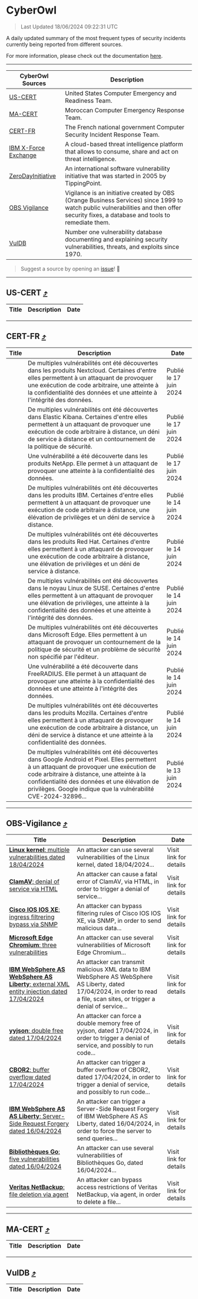 
 <div id='top'></div>

# CyberOwl

 > Last Updated 18/06/2024 09:22:31 UTC
 
 A daily updated summary of the most frequent types of security incidents currently being reported from different sources.
 
 For more information, please check out the documentation [here](./docs/README.md).
 
 ---
 |CyberOwl Sources|Description|
 |---|---|
 |[US-CERT](#us-cert-arrow_heading_up)|United States Computer Emergency and Readiness Team.|
 |[MA-CERT](#ma-cert-arrow_heading_up)|Moroccan Computer Emergency Response Team.|
 |[CERT-FR](#cert-fr-arrow_heading_up)|The French national government Computer Security Incident Response Team.|
 |[IBM X-Force Exchange](#ibmcloud-arrow_heading_up)|A cloud-based threat intelligence platform that allows to consume, share and act on threat intelligence.|
 |[ZeroDayInitiative](#zerodayinitiative-arrow_heading_up)|An international software vulnerability initiative that was started in 2005 by TippingPoint.|
 |[OBS Vigilance](#obs-vigilance-arrow_heading_up)|Vigilance is an initiative created by OBS (Orange Business Services) since 1999 to watch public vulnerabilities and then offer security fixes, a database and tools to remediate them.|
 |[VulDB](#vuldb-arrow_heading_up)|Number one vulnerability database documenting and explaining security vulnerabilities, threats, and exploits since 1970.|
 
 > Suggest a source by opening an [issue](https://github.com/karimhabush/cyberowl/issues)! :raised_hands:
 ---

## US-CERT [:arrow_heading_up:](#cyberowl)

 |Title|Description|Date|
 |---|---|---|
 
 ---

## CERT-FR [:arrow_heading_up:](#cyberowl)

 |Title|Description|Date|
 |---|---|---|
 |[](https://www.cert.ssi.gouv.fr/avis/CERTFR-2024-AVI-0501/)|De multiples vulnérabilités ont été découvertes dans les produits Nextcloud. Certaines d'entre elles permettent à un attaquant de provoquer une exécution de code arbitraire, une atteinte à la confidentialité des données et une atteinte à l'intégrité des données.|Publié le 17 juin 2024|
 |[](https://www.cert.ssi.gouv.fr/avis/CERTFR-2024-AVI-0500/)|De multiples vulnérabilités ont été découvertes dans Elastic Kibana. Certaines d'entre elles permettent à un attaquant de provoquer une exécution de code arbitraire à distance, un déni de service à distance et un contournement de la politique de sécurité.|Publié le 17 juin 2024|
 |[](https://www.cert.ssi.gouv.fr/avis/CERTFR-2024-AVI-0499/)|Une vulnérabilité a été découverte dans les produits NetApp. Elle permet à un attaquant de provoquer une atteinte à la confidentialité des données.|Publié le 17 juin 2024|
 |[](https://www.cert.ssi.gouv.fr/avis/CERTFR-2024-AVI-0498/)|De multiples vulnérabilités ont été découvertes dans les produits IBM. Certaines d'entre elles permettent à un attaquant de provoquer une exécution de code arbitraire à distance, une élévation de privilèges et un déni de service à distance.|Publié le 14 juin 2024|
 |[](https://www.cert.ssi.gouv.fr/avis/CERTFR-2024-AVI-0497/)|De multiples vulnérabilités ont été découvertes dans les produits Red Hat. Certaines d'entre elles permettent à un attaquant de provoquer une exécution de code arbitraire à distance, une élévation de privilèges et un déni de service à distance.|Publié le 14 juin 2024|
 |[](https://www.cert.ssi.gouv.fr/avis/CERTFR-2024-AVI-0496/)|De multiples vulnérabilités ont été découvertes dans le noyau Linux de SUSE. Certaines d'entre elles permettent à un attaquant de provoquer une élévation de privilèges, une atteinte à la confidentialité des données et une atteinte à l'intégrité des données.|Publié le 14 juin 2024|
 |[](https://www.cert.ssi.gouv.fr/avis/CERTFR-2024-AVI-0495/)|De multiples vulnérabilités ont été découvertes dans Microsoft Edge. Elles permettent à un attaquant de provoquer un contournement de la politique de sécurité et un problème de sécurité non spécifié par l'éditeur.|Publié le 14 juin 2024|
 |[](https://www.cert.ssi.gouv.fr/avis/CERTFR-2024-AVI-0494/)|Une vulnérabilité a été découverte dans FreeRADIUS. Elle permet à un attaquant de provoquer une atteinte à la confidentialité des données et une atteinte à l'intégrité des données.|Publié le 14 juin 2024|
 |[](https://www.cert.ssi.gouv.fr/avis/CERTFR-2024-AVI-0493/)|De multiples vulnérabilités ont été découvertes dans les produits Mozilla. Certaines d'entre elles permettent à un attaquant de provoquer une exécution de code arbitraire à distance, un déni de service à distance et une atteinte à la confidentialité des données.|Publié le 14 juin 2024|
 |[](https://www.cert.ssi.gouv.fr/avis/CERTFR-2024-AVI-0492/)|De multiples vulnérabilités ont été découvertes dans Google Android et Pixel. Elles permettent à un attaquant de provoquer une exécution de code arbitraire à distance, une atteinte à la confidentialité des données et une élévation de privilèges. Google indique que la vulnérabilité CVE-2024-32896...|Publié le 13 juin 2024|
 
 ---

## OBS-Vigilance [:arrow_heading_up:](#cyberowl)

 |Title|Description|Date|
 |---|---|---|
 |[<a href="https://vigilance.fr/vulnerability/Linux-kernel-multiple-vulnerabilities-dated-18-04-2024-44090" class="noirorange"><b>Linux kernel</b>: multiple vulnerabilities dated 18/04/2024</a>](https://vigilance.fr/vulnerability/Linux-kernel-multiple-vulnerabilities-dated-18-04-2024-44090)|An attacker can use several vulnerabilities of the Linux kernel, dated 18/04/2024...|Visit link for details|
 |[<a href="https://vigilance.fr/vulnerability/ClamAV-denial-of-service-via-HTML-44089" class="noirorange"><b>ClamAV</b>: denial of service via HTML</a>](https://vigilance.fr/vulnerability/ClamAV-denial-of-service-via-HTML-44089)|An attacker can cause a fatal error of ClamAV, via HTML, in order to trigger a denial of service...|Visit link for details|
 |[<a href="https://vigilance.fr/vulnerability/Cisco-IOS-IOS-XE-ingress-filtrering-bypass-via-SNMP-44088" class="noirorange"><b>Cisco IOS  IOS XE</b>: ingress filtrering bypass via SNMP</a>](https://vigilance.fr/vulnerability/Cisco-IOS-IOS-XE-ingress-filtrering-bypass-via-SNMP-44088)|An attacker can bypass filtering rules of Cisco IOS  IOS XE, via SNMP, in order to send malicious data...|Visit link for details|
 |[<a href="https://vigilance.fr/vulnerability/Microsoft-Edge-Chromium-three-vulnerabilities-42310" class="noirorange"><b>Microsoft Edge Chromium</b>: three vulnerabilities</a>](https://vigilance.fr/vulnerability/Microsoft-Edge-Chromium-three-vulnerabilities-42310)|An attacker can use several vulnerabilities of Microsoft Edge Chromium...|Visit link for details|
 |[<a href="https://vigilance.fr/vulnerability/IBM-WebSphere-AS-WebSphere-AS-Liberty-external-XML-entity-injection-dated-17-04-2024-44083" class="noirorange"><b>IBM WebSphere AS  WebSphere AS Liberty</b>: external XML entity injection dated 17/04/2024</a>](https://vigilance.fr/vulnerability/IBM-WebSphere-AS-WebSphere-AS-Liberty-external-XML-entity-injection-dated-17-04-2024-44083)|An attacker can transmit malicious XML data to IBM WebSphere AS  WebSphere AS Liberty, dated 17/04/2024, in order to read a file, scan sites, or trigger a denial of service...|Visit link for details|
 |[<a href="https://vigilance.fr/vulnerability/yyjson-double-free-dated-17-04-2024-44082" class="noirorange"><b>yyjson</b>: double free dated 17/04/2024</a>](https://vigilance.fr/vulnerability/yyjson-double-free-dated-17-04-2024-44082)|An attacker can force a double memory free of yyjson, dated 17/04/2024, in order to trigger a denial of service, and possibly to run code...|Visit link for details|
 |[<a href="https://vigilance.fr/vulnerability/CBOR2-buffer-overflow-dated-17-04-2024-44081" class="noirorange"><b>CBOR2</b>: buffer overflow dated 17/04/2024</a>](https://vigilance.fr/vulnerability/CBOR2-buffer-overflow-dated-17-04-2024-44081)|An attacker can trigger a buffer overflow of CBOR2, dated 17/04/2024, in order to trigger a denial of service, and possibly to run code...|Visit link for details|
 |[<a href="https://vigilance.fr/vulnerability/IBM-WebSphere-AS-AS-Liberty-Server-Side-Request-Forgery-dated-16-04-2024-44079" class="noirorange"><b>IBM WebSphere AS  AS Liberty</b>: Server-Side Request Forgery dated 16/04/2024</a>](https://vigilance.fr/vulnerability/IBM-WebSphere-AS-AS-Liberty-Server-Side-Request-Forgery-dated-16-04-2024-44079)|An attacker can trigger a Server-Side Request Forgery of IBM WebSphere AS  AS Liberty, dated 16/04/2024, in order to force the server to send queries...|Visit link for details|
 |[<a href="https://vigilance.fr/vulnerability/Bibliotheques-Go-five-vulnerabilities-dated-16-04-2024-44077" class="noirorange"><b>Bibliothèques Go</b>: five vulnerabilities dated 16/04/2024</a>](https://vigilance.fr/vulnerability/Bibliotheques-Go-five-vulnerabilities-dated-16-04-2024-44077)|An attacker can use several vulnerabilities of Bibliothèques Go, dated 16/04/2024...|Visit link for details|
 |[<a href="https://vigilance.fr/vulnerability/Veritas-NetBackup-file-deletion-via-agent-44075" class="noirorange"><b>Veritas NetBackup</b>: file deletion via agent</a>](https://vigilance.fr/vulnerability/Veritas-NetBackup-file-deletion-via-agent-44075)|An attacker can bypass access restrictions of Veritas NetBackup, via agent, in order to delete a file...|Visit link for details|
 
 ---

## MA-CERT [:arrow_heading_up:](#cyberowl)

 |Title|Description|Date|
 |---|---|---|
 
 ---

## VulDB [:arrow_heading_up:](#cyberowl)

 |Title|Description|Date|
 |---|---|---|
 